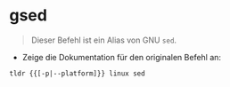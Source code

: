 # gsed

> Dieser Befehl ist ein Alias von GNU `sed`.

- Zeige die Dokumentation für den originalen Befehl an:

`tldr {{[-p|--platform]}} linux sed`
